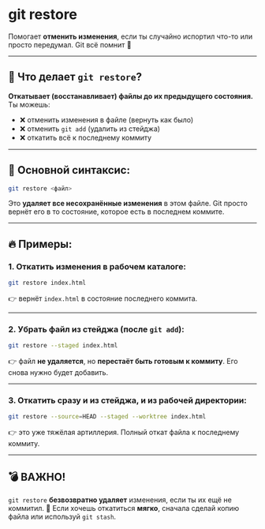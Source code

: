 # git restore

Помогает **отменить изменения**, если ты случайно испортил что-то или просто передумал. Git всё помнит 💾

---

## 🧠 Что делает `git restore`?

**Откатывает (восстанавливает) файлы до их предыдущего состояния.**
Ты можешь:

* ❌ отменить изменения в файле (вернуть как было)
* ❌ отменить `git add` (удалить из стейджа)
* ❌ откатить всё к последнему коммиту

---

## 🔧 Основной синтаксис:

```bash
git restore <файл>
```

Это **удаляет все несохранённые изменения** в этом файле. Git просто вернёт его в то состояние, которое есть в последнем коммите.

---

## 🔥 Примеры:

### 1. **Откатить изменения в рабочем каталоге:**

```bash
git restore index.html
```

👉 вернёт `index.html` в состояние последнего коммита.

---

### 2. **Убрать файл из стейджа (после `git add`):**

```bash
git restore --staged index.html
```

👉 файл **не удаляется**, но **перестаёт быть готовым к коммиту**. Его снова нужно будет добавить.

---

### 3. **Откатить сразу и из стейджа, и из рабочей директории:**

```bash
git restore --source=HEAD --staged --worktree index.html
```

👉 это уже тяжёлая артиллерия. Полный откат файла к последнему коммиту.

---

## 💣 ВАЖНО!

`git restore` **безвозвратно удаляет** изменения, если ты их ещё не коммитил.
📌 Если хочешь откатиться **мягко**, сначала сделай копию файла или используй `git stash`.

